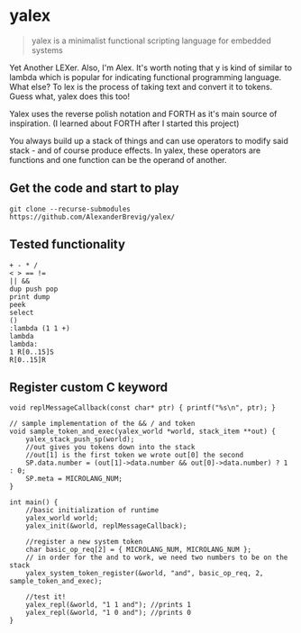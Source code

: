 # yalex

> yalex is a minimalist functional scripting language for embedded systems

Yet Another LEXer. Also, I'm Alex.
It's worth noting that y is kind of similar to lambda which is popular for indicating functional programming language.
What else? To lex is the process of taking text and convert it to tokens. Guess what, yalex does this too!

Yalex uses the reverse polish notation and FORTH as it's main source of inspiration. (I learned about FORTH after I started this project)

You always build up a stack of things and can use operators to modify said stack - and of course produce effects. In yalex, these operators are functions and one function can be the operand of another.

## Get the code and start to play

	git clone --recurse-submodules https://github.com/AlexanderBrevig/yalex/

## Tested functionality

	+ - * /
	< > == !=
	|| &&
	dup push pop
	print dump
	peek
	select
	()
	:lambda (1 1 +)
	lambda
	lambda:
	1 R[0..15]S
	R[0..15]R

## Register custom C keyword

	void replMessageCallback(const char* ptr) { printf("%s\n", ptr); }

	// sample implementation of the && / and token
	void sample_token_and_exec(yalex_world *world, stack_item **out) {
		yalex_stack_push_sp(world);
		//out gives you tokens down into the stack
		//out[1] is the first token we wrote out[0] the second
		SP.data.number = (out[1]->data.number && out[0]->data.number) ? 1 : 0;
		SP.meta = MICROLANG_NUM;
	}

	int main() {
		//basic initialization of runtime
		yalex_world world;
		yalex_init(&world, replMessageCallback);

		//register a new system token
		char basic_op_req[2] = { MICROLANG_NUM, MICROLANG_NUM };
		// in order for the and to work, we need two numbers to be on the stack
		yalex_system_token_register(&world, "and", basic_op_req, 2, sample_token_and_exec);

		//test it!
		yalex_repl(&world, "1 1 and"); //prints 1
		yalex_repl(&world, "1 0 and"); //prints 0
	}
